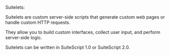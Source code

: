 Suitelets:

Suitelets are custom server-side scripts that generate custom web pages or handle custom HTTP requests.

They allow you to build custom interfaces, collect user input, and perform server-side logic.

Suitelets can be written in SuiteScript 1.0 or SuiteScript 2.0.